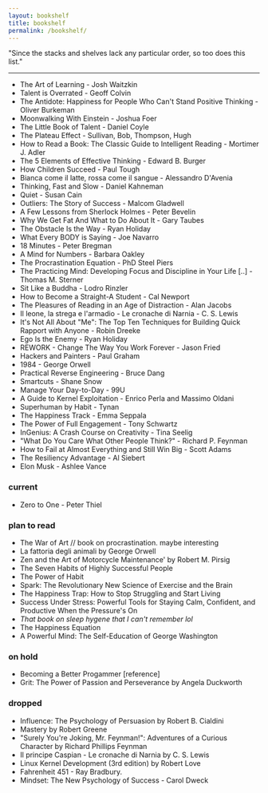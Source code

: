 ```yaml
---
layout: bookshelf
title: bookshelf
permalink: /bookshelf/
---
```


"Since the stacks and shelves lack any particular order, so too does this list."

---

*  The Art of Learning - Josh Waitzkin
*  Talent is Overrated - Geoff Colvin
*  The Antidote: Happiness for People Who Can't Stand Positive Thinking - Oliver Burkeman
*  Moonwalking With Einstein - Joshua Foer
*  The Little Book of Talent - Daniel Coyle
*  The Plateau Effect - Sullivan, Bob, Thompson, Hugh
*  How to Read a Book: The Classic Guide to Intelligent Reading - Mortimer J. Adler
*  The 5 Elements of Effective Thinking - Edward B. Burger
*  How Children Succeed - Paul Tough
*  Bianca come il latte, rossa come il sangue - Alessandro D'Avenia
*  Thinking, Fast and Slow - Daniel Kahneman
*  Quiet - Susan Cain
*  Outliers: The Story of Success - Malcom Gladwell
*  A Few Lessons from Sherlock Holmes - Peter Bevelin 
*  Why We Get Fat And What to Do About It - Gary Taubes
*  The Obstacle Is the Way - Ryan Holiday
*  What Every BODY is Saying - Joe Navarro
*  18 Minutes - Peter Bregman 
*  A Mind for Numbers - Barbara Oakley
*  The Procrastination Equation - PhD Steel Piers
*  The Practicing Mind: Developing Focus and Discipline in Your Life [..] - Thomas M. Sterner
*  Sit Like a Buddha - Lodro Rinzler
*  How to Become a Straight-A Student - Cal Newport
*  The Pleasures of Reading in an Age of Distraction - Alan Jacobs
*  Il leone, la strega e l'armadio - Le cronache di Narnia - C. S. Lewis
*  It's Not All About "Me": The Top Ten Techniques for Building Quick Rapport with Anyone - Robin Dreeke
*  Ego Is the Enemy - Ryan Holiday
*  REWORK - Change The Way You Work Forever - Jason Fried
*  Hackers and Painters - Paul Graham
*  1984 - George Orwell
*  Practical Reverse Engineering - Bruce Dang
*  Smartcuts - Shane Snow
*  Manage Your Day-to-Day - 99U
*  A Guide to Kernel Exploitation - Enrico Perla and Massimo Oldani
*  Superhuman by Habit - Tynan
*  The Happiness Track - Emma Seppala
*  The Power of Full Engagement - Tony Schwartz
*  InGenius: A Crash Course on Creativity - Tina Seelig
*  "What Do You Care What Other People Think?" - Richard P. Feynman
*  How to Fail at Almost Everything and Still Win Big - Scott Adams
*  The Resiliency Advantage - Al Siebert
*  Elon Musk - Ashlee Vance

### current

*  Zero to One - Peter Thiel

### plan to read

*  The War of Art // book on procrastination. maybe interesting
*  La fattoria degli animali by George Orwell
*  Zen and the Art of Motorcycle Maintenance' by Robert M. Pirsig
*  The Seven Habits of Highly Successful People
*  The Power of Habit
*  Spark: The Revolutionary New Science of Exercise and the Brain
*  The Happiness Trap: How to Stop Struggling and Start Living
*  Success Under Stress: Powerful Tools for Staying Calm, Confident, and Productive When the Pressure's On
*  _That book on sleep hygene that I can't remember lol_
*  The Happiness Equation
*  A Powerful Mind: The Self-Education of George Washington

### on hold

*  Becoming a Better Progammer [reference]
*  Grit: The Power of Passion and Perseverance by Angela Duckworth

### dropped

*  Influence: The Psychology of Persuasion by Robert B. Cialdini
*  Mastery by Robert Greene
*  "Surely You're Joking, Mr. Feynman!": Adventures of a Curious Character by Richard Phillips Feynman
*  Il principe Caspian - Le cronache di Narnia by C. S. Lewis
*  Linux Kernel Development (3rd edition) by Robert Love
*  Fahrenheit 451 - Ray Bradbury.
*  Mindset: The New Psychology of Success - Carol Dweck
